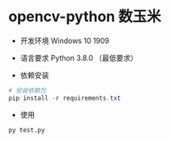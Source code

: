 # opencv-python 数玉米

- 开发环境 Windows 10 1909
- 语言要求 Python 3.8.0 （最低要求）

- 依赖安装

```ps1
# 安装依赖包
pip install -r requirements.txt
```

- 使用

```
py test.py
```